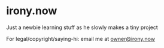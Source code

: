 # irony.now

Just a newbie learning stuff as he slowly makes a tiny project

For legal/copyright/saying-hi: email me at owner@irony.now